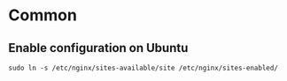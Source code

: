 # Common

## Enable configuration on Ubuntu
```
sudo ln -s /etc/nginx/sites-available/site /etc/nginx/sites-enabled/
```
